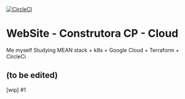 [![CircleCI](https://circleci.com/gh/dodopontocom/web-site/tree/develop.svg?style=svg)](https://circleci.com/gh/dodopontocom/web-site/tree/develop)

# WebSite - Construtora CP - Cloud

Me myself Studying MEAN stack + k8s + Google Cloud + Terraform + CircleCi

## (to be edited)

[wip]
#1
